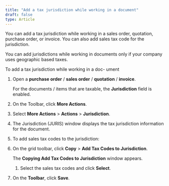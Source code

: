 ```yaml
---
title: "Add a tax jurisdiction while working in a document"
draft: false
type: Article
---
```


You can add a tax jurisdiction while working in a sales order, quotation, purchase order, or invoice. You can also add sales tax code for the jurisdiction.

You can add jurisdictions while working in documents only if your company uses geographic based taxes.

To add a tax jurisdiction while working in a doc- ument

1.  Open a **purchase order** / **sales order** / **quotation** / **invoice**.

    For the documents / items that are taxable, the **Jurisdiction** field is enabled.

2.  On the Toolbar, click **More Actions**.
3.  Select **More Actions** > **Actions** > **Jurisdiction**.
4.  The Jurisdiction (JURIS) window displays the tax jurisdiction information for the document.
5.  To add sales tax codes to the jurisdiction:
1.  On the grid toolbar, click **Copy** > **Add Tax Codes to Jurisdiction**.

    The **Copying Add Tax Codes to Jurisdiction** window appears.

    1.  Select the sales tax codes and click **Select**.
2.  On the **Toolbar**, click **Save**.